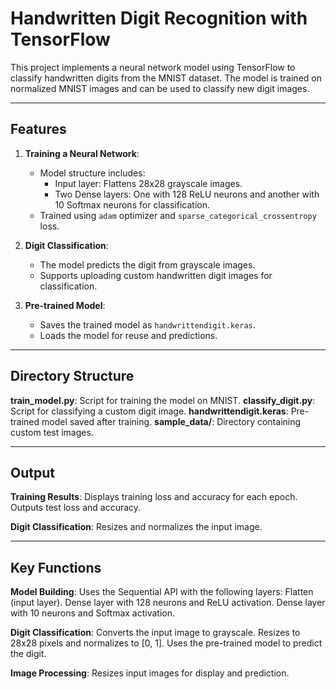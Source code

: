 # Handwritten Digit Recognition with TensorFlow

This project implements a neural network model using TensorFlow to classify handwritten digits from the MNIST dataset. The model is trained on normalized MNIST images and can be used to classify new digit images.

---

## Features

1. **Training a Neural Network**:
   - Model structure includes:
     - Input layer: Flattens 28x28 grayscale images.
     - Two Dense layers: One with 128 ReLU neurons and another with 10 Softmax neurons for classification.
   - Trained using `adam` optimizer and `sparse_categorical_crossentropy` loss.

2. **Digit Classification**:
   - The model predicts the digit from grayscale images.
   - Supports uploading custom handwritten digit images for classification.

3. **Pre-trained Model**:
   - Saves the trained model as `handwrittendigit.keras`.
   - Loads the model for reuse and predictions.

---

## Directory Structure
**train_model.py**: Script for training the model on MNIST.
**classify_digit.py**: Script for classifying a custom digit image.
**handwrittendigit.keras**: Pre-trained model saved after training.
**sample_data/**: Directory containing custom test images.

---

## Output

**Training Results**:
Displays training loss and accuracy for each epoch.
Outputs test loss and accuracy.

**Digit Classification**:
Resizes and normalizes the input image.

---

## Key Functions

**Model Building**:
Uses the Sequential API with the following layers:
Flatten (input layer).
Dense layer with 128 neurons and ReLU activation.
Dense layer with 10 neurons and Softmax activation.

**Digit Classification**:
Converts the input image to grayscale.
Resizes to 28x28 pixels and normalizes to [0, 1].
Uses the pre-trained model to predict the digit.

**Image Processing**:
Resizes input images for display and prediction.

